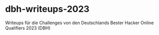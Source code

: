 # dbh-writeups-2023
Writeups für die Challenges von den Deutschlands Bester Hacker Online Qualifiers 2023 (DBH)
